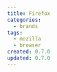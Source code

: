 ```yaml
---
title: Firefox
categories:
  - brands
tags:
  - mozilla
  - browser
created: 0.7.0
updated: 0.7.0
---
```

